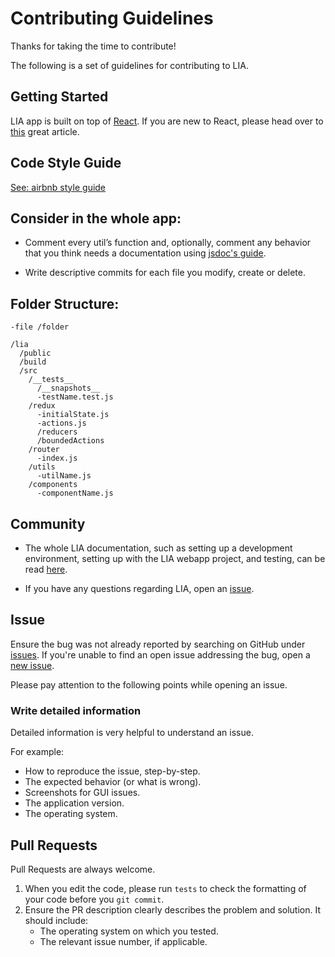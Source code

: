 # Contributing Guidelines

Thanks for taking the time to contribute!

The following is a set of guidelines for contributing to LIA. 

## Getting Started

LIA app is built on top of [React](https://reactjs.org/). If you are new to React, please head over to [this](https://reactjs.org/tutorial/tutorial.html) great article.

## Code Style Guide
[See: airbnb style guide](https://github.com/airbnb/javascript)

## Consider in the whole app:

* Comment every util’s function and, optionally, comment any behavior that you think needs a documentation using [jsdoc's guide](http://usejsdoc.org/index.html).

* Write descriptive commits for each file you modify, create or delete.

## Folder Structure:
```
-file /folder

/lia
  /public
  /build
  /src 
    /__tests__ 
      /__snapshots__ 
      -testName.test.js 
    /redux
      -initialState.js
      -actions.js
      /reducers
      /boundedActions 
    /router 
      -index.js 
    /utils 
      -utilName.js 
    /components 
      -componentName.js
```

## Community

* The whole LIA documentation, such as setting up a development environment, setting up with the LIA webapp project, and testing, can be read [here](https://github.com/Jobsity/lia/tree/readme/docs).

* If you have any questions regarding LIA, open an [issue](https://github.com/Jobsity/lia/issues/new).

## Issue
Ensure the bug was not already reported by searching on GitHub under [issues](https://github.com/Jobsity/lia/issues). If you're unable to find an open issue addressing the bug, open a [new issue](https://github.com/Jobsity/lia/issues/new).


Please pay attention to the following points while opening an issue.

### Write detailed information
Detailed information is very helpful to understand an issue.

For example:
* How to reproduce the issue, step-by-step.
* The expected behavior (or what is wrong).
* Screenshots for GUI issues.
* The application version.
* The operating system.

## Pull Requests
Pull Requests are always welcome. 

1. When you edit the code, please run `tests` to check the formatting of your code before you `git commit`.
2. Ensure the PR description clearly describes the problem and solution. It should include:
   * The operating system on which you tested.
   * The relevant issue number, if applicable.
